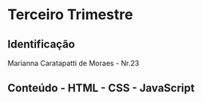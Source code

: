 # Terceiro Trimestre

## Identificação
Marianna Caratapatti de Moraes - Nr.23

## Conteúdo - HTML - CSS - JavaScript
